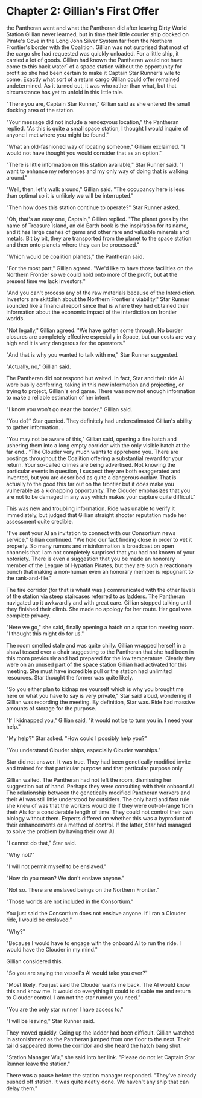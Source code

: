 # Chapter 2: Gillian's First Offer #

the Pantheran went and what the Pantheran did after leaving
Dirty World Station Gillian never learned, but in time their little
courier ship docked on Pirate's Cove in the Long John Silver System
far from the Northern Frontier's border with the Coalition. Gillian
was not surprised that most of the cargo she had requested was quickly
unloaded. For a little ship, it carried a lot of goods. Gillian had
known the Pantheran would not have come to this back water` of a space
station without the opportunity for profit so she had been certain to
make it Captain Star Runner's wile to come. Exactly what sort of a
return cargo Gillian could offer remained undetermined. As it turned
out, it was who rather than what, but that circumstance has yet to
unfold in this little tale.

"There you are, Captain Star Runner," Gillian said as she entered the
small docking area of the station.

"Your message did not include a rendezvous location," the Pantheran
replied. "As this is quite a small space station, I thought I would
inquire of anyone I met where you might be found."

"What an old-fashioned way of locating someone," Gilliam exclaimed. "I
would not have thought you would consider that as an option."

"There is little information on this station available," Star Runner
said. "I want to enhance my references and my only way of doing that
is walking around."

"Well, then, let's walk around," Gillian said. "The occupancy here is
less than optimal so it is unlikely we will be interrupted."

"Then how does this station continue to operate?" Star Runner asked.

"Oh, that's an easy one, Captain," Gillian replied. "The planet goes
by the name of Treasure Island, an old Earth book is the inspiration
for its name, and it has large cashes of gems and other rare and
valuable minerals and metals. Bit by bit, they are transported from
the planet to the space station and then onto planets where they can
be processed."

"Which would be coalition planets," the Pantheran  said.

"For the most part," Gillian agreed. "We'd like to have those
facilities on the Northern Frontier so we could hold onto more of the
profit, but at the present time we lack investors."

"And you can't process any of the raw materials because of the
Interdiction. Investors are skittdish about the Northern Frontier's
viability." Star Runner sounded like a financial report since that is
where they had obtained their information about the economic impact of
the interdiction on frontier worlds.

"Not legally," Gillian agreed. "We have gotten some through. No border
closures are completely effective especially in Space, but our costs
are very high and it is very dangerous for the operators."

"And that is why you wanted to talk with me," Star Runner suggested.

"Actually, no," Gillian said.

The Pantheran did not respond but waited. In fact, Star and their ride
AI were busily conferring, taking in this new information and
projecting, or trying to project, Gillian's end game. There was now
not enough information to make a reliable estimation of her intent.

"I know you won't go near the border," Gillian said.

"You do?" Star queried. They definitely had underestimated Gillian's
ability to gather information. .

"You may not be aware of this," Gillian said, opening a fire hatch and
ushering them into a long empty corridor with the only visible hatch at
the far end.. "The Clouder very much wants to apprehend you. There are postings
throughout the Coalition offering a substantial reward for your
return. Your s o-called crimes are being advertised. Not knowing the
particular events in question, I suspect they are both exaggerated and
invented, but you are described as quite a dangerous outlaw. That is
actually to the good this far out on the frontier but it does make you
vulnerable as a kidnapping opportunity. The Clouder emphasizes that
you are not to be damaged in any way which makes your capture quite
difficult."

This was new and troubling information. Ride was unable to verify it
immediately, but judged that Gillian straight shooter reputation made
her assessment quite credible.

"I've sent your AI an invitation to connect with our Consortium news
service," Gillian continued. "We hold our fact finding close in order
to vet it properly. So many rumors and misinformation is broadcast on
open channels that I am not completely surprised that you had not
known of your notoriety. There is even a suggestion that you be made
an honorary member of the League of Hypatian Pirates, but they are
such a reactionary bunch that making a non-human even an honorary
member is repugnant to the rank-and-file."

The fire corridor (for that is whatit was,) communicated with the
other levels of the station via steep staircases referred to as
ladders. The Pantheran navigated up it awkwardly and with great care.
Gillian stopped talking until they finished their climb. She made no
apology for her route. Her goal was complete privacy.

"Here we go," she said, finally opening a hatch on a spar ton meeting
room. "I thought this might do for us."

The room smelled stale and was quite chilly. Gillian wrapped herself
in a shawl tossed over a chair suggesting to the Pantheran that she
had been in this room previously and had prepared for the low
temperature. Clearly they were on an unused part of the space
station Gillian had activated for this meeting. She must have
incredible pull or the station had unlimited resources. Star thought
the former was quite likely.

"So you either plan to kidnap me yourself which is why you brought me
here or what you have to say is very private," Star said aloud,
wondering if Gillian was recording the meeting. By definition, Star
was. Ride had massive amounts of storage for the purpose.

"If I kidnapped you," Gillian said, "it would not be to turn you in. I
need your help."

"My help?" Star asked. "How could I possibly help you?"

"You understand Clouder ships, especially Clouder warships."

Star did not answer. It was true. They had been genetically modified
invite and trained for that particular purpose and that particular
purpose only.

Gillian waited. The Pantheran had not left the room, dismissing her
suggestion out of hand. Perhaps they were consulting with their
onboard AI. The relationship between the genetically modified
Pantheran workers and their AI was still little understood by
outsiders. The only hard and fast rule she knew of was that the
workers would die if they were out-of-range from their AIs for a
considerable length of time. They could not control their own biology
without them. Experts differed on whether this was a byproduct of
their enhancements or a method of control. If the latter, Star had
managed to solve the problem by having their own AI.

"I cannot do that," Star said.

"Why not?"

"I will not permit myself to be enslaved."

"How do you mean? We don't enslave anyone."

"Not so. There are enslaved beings on the Northern Frontier."

"Those worlds are not included in the Consortium."

You just said the Consortium does not enslave anyone. If I ran a Clouder
ride, I would be enslaved."

"Why?"

"Because I would have to engage with the onboard AI to run the ride. I
would have the Clouder in my mind."

Gillian considered this.

"So you are saying the vessel's AI would take you over?"

"Most likely. You just said the Clouder wants me back. The AI would
know this and know me. It would do everything it could to disable me
and return to Clouder control. I am not the star runner you need."

"You are the only star runner I have access to."

"I will be leaving," Star Runner said.

They moved quickly. Going up the ladder had been difficult. Gillian
watched in astonishment as the Pantheran jumped from one floor to the
next. Their tail disappeared down the corridor and she heard the hatch
bang shut.

"Station Manager Wu," she said into her link. "Please do not let
Captain Star Runner leave the station."

There was a pause before the station manager responded. "They've
already pushed off station. It was quite neatly done. We haven't any
ship that can delay them."
